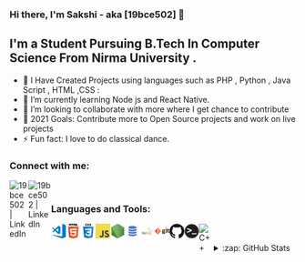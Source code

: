 ### Hi there, I'm Sakshi - aka [19bce502] 👋



## I'm a Student Pursuing B.Tech In Computer Science From Nirma University  . 

- 🔭 I Have Created Projects using languages such as  PHP , Python , Java Script , HTML ,CSS : 
- 🌱 I’m currently learning Node js and React Native.
- 👯 I’m looking to collaborate with more where I get chance to contribute 
- 🥅 2021 Goals: Contribute more to Open Source projects and work on live projects
- ⚡ Fun fact: I love to do classical dance.



### Connect with me:
[<img align="left" alt="19bce502 | LinkedIn" width="33px" src="https://cliply.co/wp-content/uploads/2021/02/372102050_LINKEDIN_ICON_TRANSPARENT_1080.gif" />][linkedin]
<img align="left" alt="19bce502 | LinkedIn" width="40px" src="https://img.icons8.com/bubbles/2x/gmail.png" />



<br />

### Languages and Tools:

<img align="left" alt="Visual Studio Code" width="26px" src="https://raw.githubusercontent.com/github/explore/80688e429a7d4ef2fca1e82350fe8e3517d3494d/topics/visual-studio-code/visual-studio-code.png" />
<img align="left" alt="HTML5" width="26px" src="https://raw.githubusercontent.com/github/explore/80688e429a7d4ef2fca1e82350fe8e3517d3494d/topics/html/html.png" />
<img align="left" alt="CSS3" width="26px" src="https://raw.githubusercontent.com/github/explore/80688e429a7d4ef2fca1e82350fe8e3517d3494d/topics/css/css.png" />
<img align="left" alt="JavaScript" width="26px" src="https://raw.githubusercontent.com/github/explore/80688e429a7d4ef2fca1e82350fe8e3517d3494d/topics/javascript/javascript.png" />
<img align="left" alt="Node.js" width="26px" src="https://raw.githubusercontent.com/github/explore/80688e429a7d4ef2fca1e82350fe8e3517d3494d/topics/nodejs/nodejs.png" />
<img align="left" alt="SQL" width="26px" src="https://raw.githubusercontent.com/github/explore/80688e429a7d4ef2fca1e82350fe8e3517d3494d/topics/sql/sql.png" />
<img align="left" alt="MySQL" width="26px" src="https://raw.githubusercontent.com/github/explore/80688e429a7d4ef2fca1e82350fe8e3517d3494d/topics/mysql/mysql.png" />
<img align="left" alt="Git" width="26px" src="https://raw.githubusercontent.com/github/explore/80688e429a7d4ef2fca1e82350fe8e3517d3494d/topics/git/git.png" />
<img align="left" alt="GitHub" width="26px" src="https://raw.githubusercontent.com/github/explore/78df643247d429f6cc873026c0622819ad797942/topics/github/github.png" />
<img align="left" alt="Terminal" width="26px" src="https://raw.githubusercontent.com/github/explore/80688e429a7d4ef2fca1e82350fe8e3517d3494d/topics/terminal/terminal.png" />
<img align="left" alt="C++" width="26px" src="https://encrypted-tbn0.gstatic.com/images?q=tbn:ANd9GcQcc-Lykm_jfxQKxfK88KZdaJPyNcn4GinrXVZpjVknxImCjiepLtBPPJ5xp7wzXqG7Evs&usqp=CAU" />

<br />
<br />


<details>
  <summary>:zap: GitHub Stats</summary>

  <img align="left" alt="19bce502's GitHub Stats" src="https://github-readme-stats.vercel.app/api?username=19bce502&&show_icons=true&title_color=ffffff&icon_color=bb2acf&text_color=daf7dc&bg_color=151515" />

</details>


[instagram]: https://instagram.com/codeSTACKr
[linkedin]: https://linkedin.com/in/codeSTACKr
